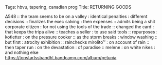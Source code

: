 Tags: hbvu, tapering, canadian prog
Title: RETURNING GOODS
  
∆548 :: the team seems to be on a valley : identical penalties : different decisions :: finalizes the exec salving : then expenses :: admits being a shit corporate citizen : for not using the tools of the trade :: changed the card : that keeps the tripa alive :: teaches a seller : to use said tools :: repurposes : kotletter : on the pressure cooker :: as the storm breaks : window washing :: but first : atrocity exhibition :: rainchecks mirolito™ : on account of rain :: then taper run : on the devastation : of paradise :: melene : on white nikes : and nothing else  
<https://tonstartssbandht.bandcamp.com/album/petunia>  
